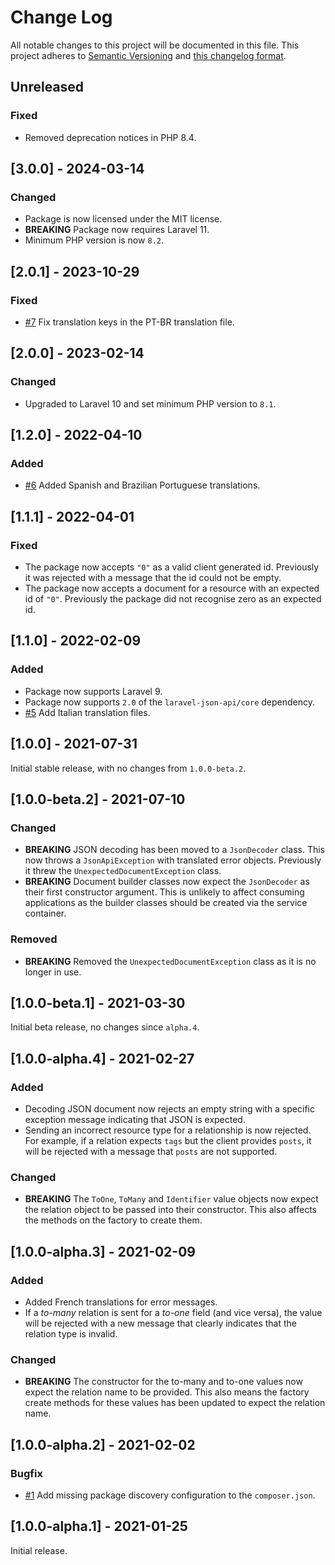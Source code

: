 # Change Log

All notable changes to this project will be documented in this file. This project adheres to
[Semantic Versioning](http://semver.org/) and [this changelog format](http://keepachangelog.com/).

## Unreleased

### Fixed

- Removed deprecation notices in PHP 8.4.

## [3.0.0] - 2024-03-14

### Changed

- Package is now licensed under the MIT license.
- **BREAKING** Package now requires Laravel 11.
- Minimum PHP version is now `8.2`.

## [2.0.1] - 2023-10-29

### Fixed

- [#7](https://github.com/laravel-json-api/spec/pull/7) Fix translation keys in the PT-BR translation file.

## [2.0.0] - 2023-02-14

### Changed

- Upgraded to Laravel 10 and set minimum PHP version to `8.1`.

## [1.2.0] - 2022-04-10

### Added

- [#6](https://github.com/laravel-json-api/spec/pull/6) Added Spanish and Brazilian Portuguese translations.

## [1.1.1] - 2022-04-01

### Fixed

- The package now accepts `"0"` as a valid client generated id. Previously it was rejected with a message that the id
  could not be empty.
- The package now accepts a document for a resource with an expected id of `"0"`. Previously the package did not 
  recognise zero as an expected id.

## [1.1.0] - 2022-02-09

### Added

- Package now supports Laravel 9.
- Package now supports `2.0` of the `laravel-json-api/core` dependency.
- [#5](https://github.com/laravel-json-api/spec/pull/5) Add Italian translation files.

## [1.0.0] - 2021-07-31

Initial stable release, with no changes from `1.0.0-beta.2`.

## [1.0.0-beta.2] - 2021-07-10

### Changed

- **BREAKING** JSON decoding has been moved to a `JsonDecoder` class. This now throws a `JsonApiException` with
  translated error objects. Previously it threw the `UnexpectedDocumentException` class.
- **BREAKING** Document builder classes now expect the `JsonDecoder` as their first constructor argument. This is
  unlikely to affect consuming applications as the builder classes should be created via the service container.

### Removed

- **BREAKING** Removed the `UnexpectedDocumentException` class as it is no longer in use.

## [1.0.0-beta.1] - 2021-03-30

Initial beta release, no changes since `alpha.4`.

## [1.0.0-alpha.4] - 2021-02-27

### Added

- Decoding JSON document now rejects an empty string with a specific exception message indicating that JSON is expected.
- Sending an incorrect resource type for a relationship is now rejected. For example, if a relation expects `tags` but
  the client provides `posts`, it will be rejected with a message that `posts` are not supported.

### Changed

- **BREAKING** The `ToOne`, `ToMany` and `Identifier` value objects now expect the relation object to be passed into
  their constructor. This also affects the methods on the factory to create them.

## [1.0.0-alpha.3] - 2021-02-09

### Added

- Added French translations for error messages.
- If a *to-many* relation is sent for a *to-one* field (and vice versa), the value will be rejected with a new message
  that clearly indicates that the relation type is invalid.

### Changed

- **BREAKING** The constructor for the to-many and to-one values now expect the relation name to be provided. This also
  means the factory create methods for these values has been updated to expect the relation name.

## [1.0.0-alpha.2] - 2021-02-02

### Bugfix

- [#1](https://github.com/laravel-json-api/spec/issues/1) Add missing package discovery configuration to
  the `composer.json`.

## [1.0.0-alpha.1] - 2021-01-25

Initial release.
